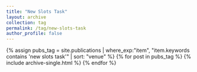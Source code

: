 ```yaml
---
title: "New Slots Task"
layout: archive
collection: tag
permalink: /tag/new-slots-task
author_profile: false
---
```


{% assign pubs_tag = site.publications | where_exp:"item", "item.keywords contains 'new slots task'" | sort: "venue" %}
{% for post in pubs_tag %}
  {% include archive-single.html %}
{% endfor %}